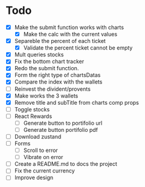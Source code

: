 # Todo

- [X] Make the submit function works with charts
    - [X] Make the calc with the current values
- [X] Separeble the percent of each ticket
    - [X] Validate the percent ticket cannot be empty
- [X] Mult queries stocks
- [X] Fix the bottom chart tracker
- [X] Redo the submit function.
- [X] Form the right type of chartsDatas
- [X] Compare the index with the wallets
- [ ] Reinvest the divident/provents
- [X] Make works the 3 wallets
- [X] Remove title and subTitle from charts comp props
- [ ] Toggle stocks
- [ ] React Rewards
    - [ ] Generate button to portifolio url
    - [ ] Generate button portifolio pdf
- [ ] Download zustand
- [ ] Forms
    - [ ] Scroll to error
    - [ ] Vibrate on error
- [ ] Create a README.md to docs the project 
- [ ] Fix the current currency
- [ ] Improve design